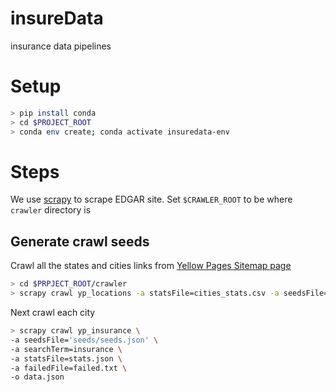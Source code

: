 # insureData
insurance data pipelines


# Setup
```bash
> pip install conda
> cd $PROJECT_ROOT
> conda env create; conda activate insuredata-env
```

# Steps

We use [scrapy](https://scrapy.org/) to scrape EDGAR site. Set `$CRAWLER_ROOT` to be where `crawler` directory is

## Generate crawl seeds

Crawl all the states and cities links from [Yellow Pages Sitemap page](https://www.yellowpages.com/sitemap)
```bash
> cd $PRPJECT_ROOT/crawler
> scrapy crawl yp_locations -a statsFile=cities_stats.csv -a seedsFile=seeds.json
```

Next crawl each city

```bash
> scrapy crawl yp_insurance \
-a seedsFile='seeds/seeds.json' \
-a searchTerm=insurance \
-a statsFile=stats.json \
-a failedFile=failed.txt \
-o data.json
```
